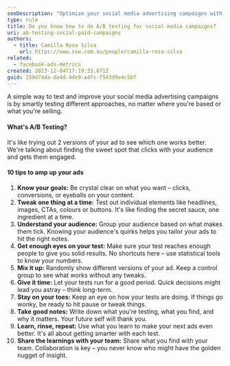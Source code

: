 ```yaml
---
seoDescription: "Optimize your social media advertising campaigns with A/B testing strategies that drive results and improve engagement."
type: rule
title: Do you know how to do A/B testing for social media campaigns?
uri: ab-testing-social-paid-campaigns
authors:
  - title: Camilla Rosa Silva
    url: https://www.ssw.com.au/people/camilla-rosa-silva
related:
  - facebook-ads-metrics
created: 2023-12-04T17:19:33.671Z
guid: 159d74da-da4d-4de9-a4fc-f543d9e4c5bf
---
```

A simple way to test and improve your social media advertising campaigns is by smartly testing different approaches, no matter where you're based or what you're selling.

<!--endintro-->

#### **What's A/B Testing?**

It's like trying out 2 versions of your ad to see which one works better. We're talking about finding the sweet spot that clicks with your audience and gets them engaged.

#### **10 tips to amp up your ads**

1. **Know your goals:** Be crystal clear on what you want – clicks, conversions, or eyeballs on your content.
2. **Tweak one thing at a time:** Test out individual elements like headlines, images, CTAs, colours or buttons. It's like finding the secret sauce, one ingredient at a time.
3. **Understand your audience:** Group your audience based on what makes them tick. Knowing your audience's quirks helps you tailor your ads to hit the right notes.
4. **Get enough eyes on your test:** Make sure your test reaches enough people to give you solid results. No shortcuts here – use statistical tools to know your numbers.
5. **Mix it up:** Randomly show different versions of your ad. Keep a control group to see what works without any tweaks.
6. **Give it time:** Let your tests run for a good period. Quick decisions might lead you astray – think long-term.
7. **Stay on your toes:** Keep an eye on how your tests are doing. If things go wonky, be ready to hit pause or tweak things.
8. **Take good notes:** Write down what you're testing, what you find, and why it matters. Your future self will thank you.
9. **Learn, rinse, repeat:** Use what you learn to make your next ads even better. It's all about getting smarter with each test.
10. **Share the learnings with your team:** Share what you find with your team. Collaboration is key – you never know who might have the golden nugget of insight.
